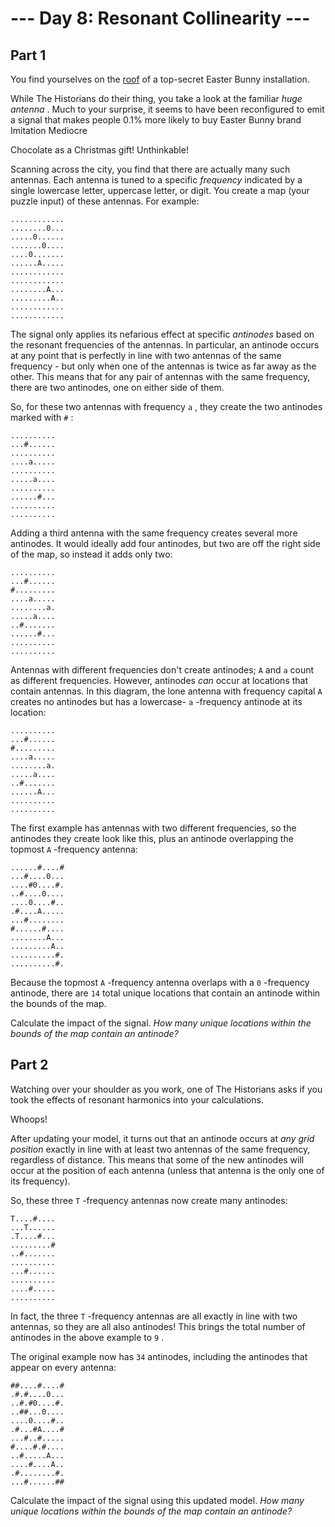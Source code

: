 # --- Day 8: Resonant Collinearity ---

## Part 1



You find yourselves on the
[roof](/2016/day/25)
of a top-secret Easter Bunny installation.

While The Historians do their thing, you take a look at the familiar
*huge antenna*
. Much to your surprise, it seems to have been reconfigured to emit a signal that makes people 0.1% more likely to buy Easter Bunny brand
Imitation Mediocre

Chocolate as a Christmas gift! Unthinkable!

Scanning across the city, you find that there are actually many such antennas. Each antenna is tuned to a specific
*frequency*
indicated by a single lowercase letter, uppercase letter, or digit. You create a map (your puzzle input) of these antennas. For example:

```
............
........0...
.....0......
.......0....
....0.......
......A.....
............
............
........A...
.........A..
............
............

```

The signal only applies its nefarious effect at specific
*antinodes*
based on the resonant frequencies of the antennas. In particular, an antinode occurs at any point that is perfectly in line with two antennas of the same frequency - but only when one of the antennas is twice as far away as the other. This means that for any pair of antennas with the same frequency, there are two antinodes, one on either side of them.

So, for these two antennas with frequency
`a`
, they create the two antinodes marked with
`#`
:

```
..........
...#......
..........
....a.....
..........
.....a....
..........
......#...
..........
..........

```

Adding a third antenna with the same frequency creates several more antinodes. It would ideally add four antinodes, but two are off the right side of the map, so instead it adds only two:

```
..........
...#......
#.........
....a.....
........a.
.....a....
..#.......
......#...
..........
..........

```

Antennas with different frequencies don't create antinodes;
`A`
and
`a`
count as different frequencies. However, antinodes
*can*
occur at locations that contain antennas. In this diagram, the lone antenna with frequency capital
`A`
creates no antinodes but has a lowercase-
`a`
-frequency antinode at its location:

```
..........
...#......
#.........
....a.....
........a.
.....a....
..#.......
......A...
..........
..........

```

The first example has antennas with two different frequencies, so the antinodes they create look like this, plus an antinode overlapping the topmost
`A`
-frequency antenna:

```
......#....#
...#....0...
....#0....#.
..#....0....
....0....#..
.#....A.....
...#........
#......#....
........A...
.........A..
..........#.
..........#.

```

Because the topmost
`A`
-frequency antenna overlaps with a
`0`
-frequency antinode, there are
`14`
total unique locations that contain an antinode within the bounds of the map.

Calculate the impact of the signal.
*How many unique locations within the bounds of the map contain an antinode?*




## Part 2



Watching over your shoulder as you work, one of The Historians asks if you took the effects of resonant harmonics into your calculations.

Whoops!

After updating your model, it turns out that an antinode occurs at
*any grid position*
exactly in line with at least two antennas of the same frequency, regardless of distance. This means that some of the new antinodes will occur at the position of each antenna (unless that antenna is the only one of its frequency).

So, these three
`T`
-frequency antennas now create many antinodes:

```
T....#....
...T......
.T....#...
.........#
..#.......
..........
...#......
..........
....#.....
..........

```

In fact, the three
`T`
-frequency antennas are all exactly in line with two antennas, so they are all also antinodes! This brings the total number of antinodes in the above example to
`9`
.

The original example now has
`34`
antinodes, including the antinodes that appear on every antenna:

```
##....#....#
.#.#....0...
..#.#0....#.
..##...0....
....0....#..
.#...#A....#
...#..#.....
#....#.#....
..#.....A...
....#....A..
.#........#.
...#......##

```

Calculate the impact of the signal using this updated model.
*How many unique locations within the bounds of the map contain an antinode?*





